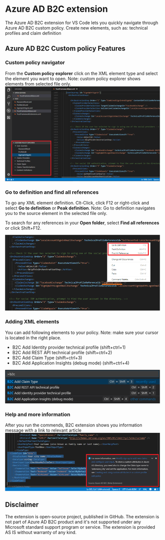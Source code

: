 # Azure AD B2C extension

The Azure AD B2C extension for VS Code lets you quickly navigate through Azure AD B2C custom policy. Create new elements, such as: technical profiles and claim definition

## Azure AD B2C Custom policy Features
### Custom policy navigator
From the **Custom policy explorer** click on the XML element type and select the element you want to open. Note: custom policy explorer shows elements from  selected file only.
![Custom policy navigator](media/explorer.png)

### Go to definition and find all references
To go any XML element definition. Clt-Click, click F12 or right-click and select **Go to definition** or **Peak definition**. Note: Go to definition navigates you to the source element in the selected file only.

To search for any references in your **Open folder**, select **Find all references** or click Shift+F12.

![Go to definition and find all references](media/goto.png)

### Adding XML elements
You can add following elements to your policy. Note: make sure your cursor is located in the right place.
* B2C Add Identity provider technical profile (shift+ctrl+1)
* B2C Add REST API technical profile (shift+ctrl+2)
* B2C Add Claim Type (shift+ctrl+3)
* B2C Add Application Insights (debug mode) (shift+ctrl+4)

![Adding XML elements](media/commands.png)

### Help and more information
After you run the commends, B2C extension shows you information message with a link to relevant article
![InformationMessage](media/moreinfo.png)

## Disclaimer
The extension is open-source project, published in GitHub. The extension is not part of Azure AD B2C product and it's not supported under any Microsoft standard support program or service. The extension is provided AS IS without warranty of any kind. 
